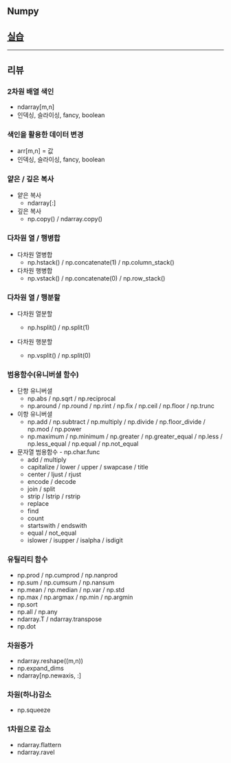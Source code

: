 ## Numpy

## [실습](./)

---

## 리뷰 

### 2차원 배열 색인
- ndarray[m,n]
- 인덱싱, 슬라이싱, fancy, boolean

### 색인을 활용한 데이터 변경
- arr[m,n] = 값
- 인덱싱, 슬라이싱, fancy, boolean

### 얕은 / 깊은 복사
- 얕은 복사
    - ndarray[:]
- 깊은 복사
    - np.copy() / ndarray.copy()

### 다차원 열 / 행병합
- 다차원 열병합
    - np.hstack() / np.concatenate(1) / np.column_stack()
- 다차원 행병합
    - np.vstack() / np.concatenate(0) / np.row_stack()

### 다차원 열 / 행분할
- 다차원 열분할
    - np.hsplit() / np.split(1)

- 다차원 행분할
    - np.vsplit() / np.split(0)

### 범용함수(유니버셜 함수)
- 단항 유니버셜
    - np.abs / np.sqrt / np.reciprocal
    - np.around / np.round / np.rint / np.fix / np.ceil / np.floor / np.trunc
- 이항 유니버셜
    - np.add / np.subtract / np.multiply / np.divide / np.floor_divide / np.mod / np.power
    - np.maximum / np.minimum / np.greater / np.greater_equal / np.less / np.less_equal / np.equal / np.not_equal
- 문자열 범용함수 - np.char.func
    - add / multiply
    - capitalize / lower / upper / swapcase / title
    - center / ljust / rjust
    - encode / decode
    - join / split
    - strip / lstrip / rstrip
    - replace
    - find
    - count
    - startswith / endswith
    - equal / not_equal
    - islower / isupper / isalpha / isdigit

### 유틸리티 함수
- np.prod / np.cumprod / np.nanprod
- np.sum / np.cumsum / np.nansum
- np.mean / np.median / np.var / np.std
- np.max / np.argmax / np.min / np.argmin
- np.sort
- np.all / np.any
- ndarray.T / ndarray.transpose
- np.dot

### 차원증가
- ndarray.reshape((m,n))
- np.expand_dims
- ndarray[np.newaxis, :]

### 차원(하나)감소
- np.squeeze

### 1차원으로 감소
- ndarray.flattern
- ndarray.ravel